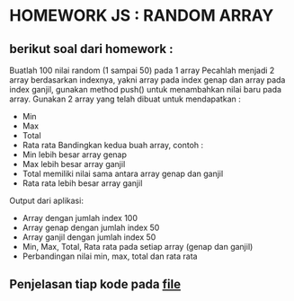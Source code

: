 # HOMEWORK JS : RANDOM ARRAY
## berikut soal dari homework :
Buatlah 100 nilai random (1 sampai 50) pada 1 array
Pecahlah menjadi 2 array berdasarkan indexnya, yakni array pada index genap dan array pada index ganjil, gunakan method push() untuk menambahkan nilai baru pada array. Gunakan 2 array yang telah dibuat untuk mendapatkan :
- Min
- Max
- Total
- Rata rata
Bandingkan kedua buah array, contoh :
- Min lebih besar array genap
- Max lebih besar array ganjil
- Total memiliki nilai sama antara array genap dan ganjil
- Rata rata lebih besar array ganjil

Output dari aplikasi:
- Array dengan jumlah index 100
- Array genap dengan jumlah index 50
- Array ganjil dengan jumlah index 50
- Min, Max, Total, Rata rata pada setiap array (genap dan ganjil)
- Perbandingan nilai min, max, total dan rata rata

## Penjelasan tiap kode pada [file](https://github.com/daffasatrianegara/Homework-Rakamin-JS/blob/main/randArray.js)